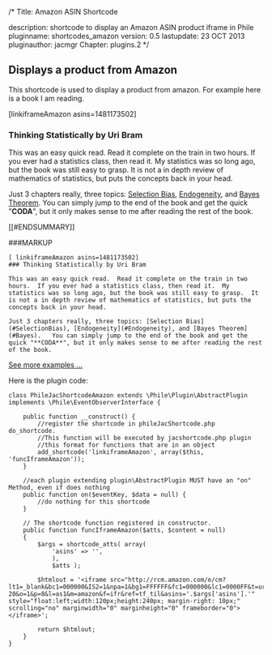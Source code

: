 /*
Title: Amazon ASIN Shortcode

description: shortcode to display an Amazon ASIN product iframe in Phile
pluginname: shortcodes_amazon
version: 0.5
lastupdate: 23 OCT 2013
pluginauthor: jacmgr
Chapter: plugins.2
*/

## Displays a product from Amazon

This shortcode is used to display a product from amazon.  For example here is a book I am reading.

[linkiframeAmazon asins=1481173502] 
### Thinking Statistically by Uri Bram

This was an easy quick read.  Read it complete on the train in two hours.  If you ever had a statistics class, then read it.  My statistics was so long ago, but the book was still easy to grasp.  It is not a in depth review of mathematics of statistics, but puts the concepts back in your head.

Just 3 chapters really, three topics: [Selection Bias](#SelectionBias), [Endogeneity](#Endogeneity), and [Bayes Theorem](#Bayes).   You can simply jump to the end of the book and get the quick "**CODA**", but it only makes sense to me after reading the rest of the book.

[[#ENDSUMMARY]]

###MARKUP

~~~~
[ linkiframeAmazon asins=1481173502] 
### Thinking Statistically by Uri Bram

This was an easy quick read.  Read it complete on the train in two hours.  If you ever had a statistics class, then read it.  My statistics was so long ago, but the book was still easy to grasp.  It is not a in depth review of mathematics of statistics, but puts the concepts back in your head.

Just 3 chapters really, three topics: [Selection Bias](#SelectionBias), [Endogeneity](#Endogeneity), and [Bayes Theorem](#Bayes).   You can simply jump to the end of the book and get the quick "**CODA**", but it only makes sense to me after reading the rest of the book.
~~~~


[See more examples ...](../../urichip/readings/index)

Here is the plugin code:
~~~~
class PhileJacShortcodeAmazon extends \Phile\Plugin\AbstractPlugin implements \Phile\EventObserverInterface {

	public function __construct() {
		//register the shortcode in phileJacShortcode.php do_shortcode.
		//This function will be executed by jacshortcode.php plugin
		//this format for functions that are in an object
		add_shortcode('linkiframeAmazon', array($this, 'funcIframeAmazon'));   
	}
        
	//each plugin extending plugin\AbstractPlugin MUST have an "on" Method, even if does nothing
	public function on($eventKey, $data = null) {
		//do nothing for this shortcode
	}

	// The shortcode function registered in constructor.
	public function funcIframeAmazon($atts, $content = null) 
	{
		$args = shortcode_atts( array(
			'asins' => '',
			), 
			$atts );
        
		$htmlout = '<iframe src="http://rcm.amazon.com/e/cm?lt1=_blank&bc1=000000&IS2=1&npa=1&bg1=FFFFFF&fc1=000000&lc1=0000FF&t=urichip-20&o=1&p=8&l=as1&m=amazon&f=ifr&ref=tf_til&asins='.$args['asins'].'" style="float:left;width:120px;height:240px; margin-right: 10px;" scrolling="no" marginwidth="0" marginheight="0" frameborder="0"></iframe>';

		return $htmlout;
	}        
}
~~~~